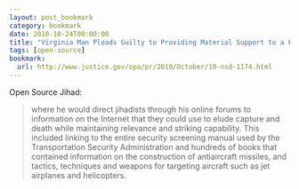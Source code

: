 ```yaml
---
layout: post_bookmark
category: bookmark
date: 2010-10-24T00:00:00
title: "Virginia Man Pleads Guilty to Providing Material Support to a Foreign Terrorist Organization and  Encouraging Violent Jihadists to Kill U.S. Citizens"
tags: [open-source]
bookmark:
  url: http://www.justice.gov/opa/pr/2010/October/10-nsd-1174.html
---
```


Open Source Jihad:

> where he would direct jihadists through his online forums to information on the Internet that they could use to elude capture and death while maintaining relevance and striking capability. This included linking to the entire security screening manual used by the Transportation Security Administration and hundreds of books that contained information on the construction of antiaircraft missiles, and tactics, techniques and weapons for targeting aircraft such as jet airplanes and helicopters.
